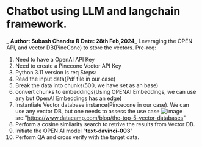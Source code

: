 # Chatbot using LLM and langchain framework.
_      **Author: Subash Chandra R**
      **Date: 28th Feb,2024**_
Leveraging the OPEN API, and vector DB(PineCone) to store the vectors.
Pre-req:
  1) Need to have a OpenAI API Key
  2) Need to create a Pinecone Vector API Key
  3) Python 3.11 version is req
Steps:
  1) Read the input data(Pdf file in our case)
  2) Break the data into chunks(500, we have set as an base)
  3) convert chunks to embeddings(Using OPENAI Embeddings, we can use any but OpenAI Embeddings has an edge)
  4) Instantiate Vector database instance(Pincecone in our case). We can use any vector DB, but one needs to assess the use case
       ![image](https://github.com/subashchandra84/chatbot/assets/43601110/1f981b4f-8f5e-461a-bef6-b695c30cc614)
                             src:"https://www.datacamp.com/blog/the-top-5-vector-databases"
  6) Perform a cosine similarity search to retrive the results from Vector DB.
  7) Initiate the OPEN AI model "**text-davinci-003**"
  8) Perform QA and cross verify with the target data.
